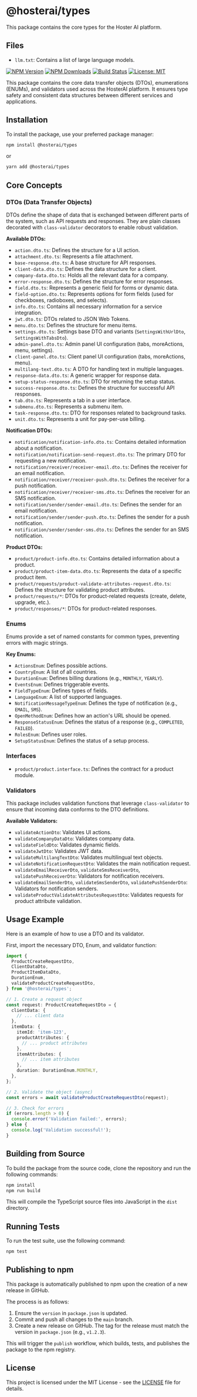 # @hosterai/types

This package contains the core types for the Hoster AI platform.

## Files

- `llm.txt`: Contains a list of large language models.

[![NPM Version](https://img.shields.io/npm/v/@hosterai/types.svg)](https://www.npmjs.com/package/@hosterai/types)
[![NPM Downloads](https://img.shields.io/npm/dm/@hosterai/types.svg)](https://www.npmjs.com/package/@hosterai/types)
[![Build Status](https://github.com/HosterAI/types/actions/workflows/ci.yml/badge.svg)](https://github.com/HosterAI/types/actions/workflows/ci.yml)
[![License: MIT](https://img.shields.io/badge/License-MIT-yellow.svg)](https://opensource.org/licenses/MIT)

This package contains the core data transfer objects (DTOs), enumerations (ENUMs), and validators used across the HosterAI platform. It ensures type safety and consistent data structures between different services and applications.

## Installation

To install the package, use your preferred package manager:

```bash
npm install @hosterai/types
```

or

```bash
yarn add @hosterai/types
```

## Core Concepts

### DTOs (Data Transfer Objects)

DTOs define the shape of data that is exchanged between different parts of the system, such as API requests and responses. They are plain classes decorated with `class-validator` decorators to enable robust validation.

**Available DTOs:**

- `action.dto.ts`: Defines the structure for a UI action.
- `attachment.dto.ts`: Represents a file attachment.
- `base-response.dto.ts`: A base structure for API responses.
- `client-data.dto.ts`: Defines the data structure for a client.
- `company-data.dto.ts`: Holds all the relevant data for a company.
- `error-response.dto.ts`: Defines the structure for error responses.
- `field.dto.ts`: Represents a generic field for forms or dynamic data.
- `field-option.dto.ts`: Represents options for form fields (used for checkboxes, radioboxes, and selects).
- `info.dto.ts`: Contains all necessary information for a service integration.
- `jwt.dto.ts`: DTOs related to JSON Web Tokens.
- `menu.dto.ts`: Defines the structure for menu items.
- `settings.dto.ts`: Settings base DTO and variants (`SettingsWithUrlDto`, `SettingsWithTabsDto`).
- `admin-panel.dto.ts`: Admin panel UI configuration (tabs, moreActions, menu, settings).
- `client-panel.dto.ts`: Client panel UI configuration (tabs, moreActions, menu).
- `multilang-text.dto.ts`: A DTO for handling text in multiple languages.
- `response-data.dto.ts`: A generic wrapper for response data.
- `setup-status-response.dto.ts`: DTO for returning the setup status.
- `success-response.dto.ts`: Defines the structure for successful API responses.
- `tab.dto.ts`: Represents a tab in a user interface.
- `submenu.dto.ts`: Represents a submenu item.
- `task-response.dto.ts`: DTO for responses related to background tasks.
- `unit.dto.ts`: Represents a unit for pay-per-use billing.

**Notification DTOs:**

- `notification/notification-info.dto.ts`: Contains detailed information about a notification.
- `notification/notification-send-request.dto.ts`: The primary DTO for requesting a new notification.
- `notification/receiver/receiver-email.dto.ts`: Defines the receiver for an email notification.
- `notification/receiver/receiver-push.dto.ts`: Defines the receiver for a push notification.
- `notification/receiver/receiver-sms.dto.ts`: Defines the receiver for an SMS notification.
- `notification/sender/sender-email.dto.ts`: Defines the sender for an email notification.
- `notification/sender/sender-push.dto.ts`: Defines the sender for a push notification.
- `notification/sender/sender-sms.dto.ts`: Defines the sender for an SMS notification.

**Product DTOs:**

- `product/product-info.dto.ts`: Contains detailed information about a product.
- `product/product-item-data.dto.ts`: Represents the data of a specific product item.
- `product/requests/product-validate-attributes-request.dto.ts`: Defines the structure for validating product attributes.
- `product/requests/*`: DTOs for product-related requests (create, delete, upgrade, etc.).
- `product/responses/*`: DTOs for product-related responses.

### Enums

Enums provide a set of named constants for common types, preventing errors with magic strings.

**Key Enums:**

- `ActionsEnum`: Defines possible actions.
- `CountryEnum`: A list of all countries.
- `DurationEnum`: Defines billing durations (e.g., `MONTHLY`, `YEARLY`).
- `EventsEnum`: Defines triggerable events.
- `FieldTypeEnum`: Defines types of fields.
- `LanguageEnum`: A list of supported languages.
- `NotificationMessageTypeEnum`: Defines the type of notification (e.g., `EMAIL`, `SMS`).
- `OpenMethodEnum`: Defines how an action's URL should be opened.
- `ResponseStatusEnum`: Defines the status of a response (e.g., `COMPLETED`, `FAILED`).
- `RolesEnum`: Defines user roles.
- `SetupStatusEnum`: Defines the status of a setup process.

### Interfaces

- `product/product.interface.ts`: Defines the contract for a product module.

### Validators

This package includes validation functions that leverage `class-validator` to ensure that incoming data conforms to the DTO definitions.

**Available Validators:**

- `validateActionDto`: Validates UI actions.
- `validateCompanyDataDto`: Validates company data.
- `validateFieldDto`: Validates dynamic fields.
- `validateJwtDto`: Validates JWT data.
- `validateMultilangTextDto`: Validates multilingual text objects.
- `validateNotificationRequestDto`: Validates the main notification request.
- `validateEmailReceiverDto`, `validateSmsReceiverDto`, `validatePushReceiverDto`: Validators for notification receivers.
- `validateEmailSenderDto`, `validateSmsSenderDto`, `validatePushSenderDto`: Validators for notification senders.
- `validateProductValidateAttributesRequestDto`: Validates requests for product attribute validation.

## Usage Example

Here is an example of how to use a DTO and its validator.

First, import the necessary DTO, Enum, and validator function:

```typescript
import {
  ProductCreateRequestDto,
  ClientDataDto,
  ProductItemDataDto,
  DurationEnum,
  validateProductCreateRequestDto,
} from '@hosterai/types';

// 1. Create a request object
const request: ProductCreateRequestDto = {
  clientData: {
    // ... client data
  },
  itemData: {
    itemId: 'item-123',
    productAttributes: {
      // ... product attributes
    },
    itemAttributes: {
      // ... item attributes
    },
    duration: DurationEnum.MONTHLY,
  },
};

// 2. Validate the object (async)
const errors = await validateProductCreateRequestDto(request);

// 3. Check for errors
if (errors.length > 0) {
  console.error('Validation failed:', errors);
} else {
  console.log('Validation successful!');
}
```

## Building from Source

To build the package from the source code, clone the repository and run the following commands:

```bash
npm install
npm run build
```

This will compile the TypeScript source files into JavaScript in the `dist` directory.

## Running Tests

To run the test suite, use the following command:

```bash
npm test
```

## Publishing to npm

This package is automatically published to npm upon the creation of a new release in GitHub.

The process is as follows:

1.  Ensure the `version` in `package.json` is updated.
2.  Commit and push all changes to the `main` branch.
3.  Create a new release on GitHub. The tag for the release must match the version in `package.json` (e.g., `v1.2.3`).

This will trigger the `publish` workflow, which builds, tests, and publishes the package to the npm registry.

## License

This project is licensed under the MIT License - see the [LICENSE](LICENSE) file for details.
